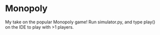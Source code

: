 # Monopoly

My take on the popular Monopoly game! Run simulator.py, and type play() on the IDE to play with >1 players.
